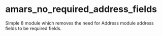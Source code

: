 # amars_no_required_address_fields
Simple  8 module which removes the need for Address module address fields to be required fields.
